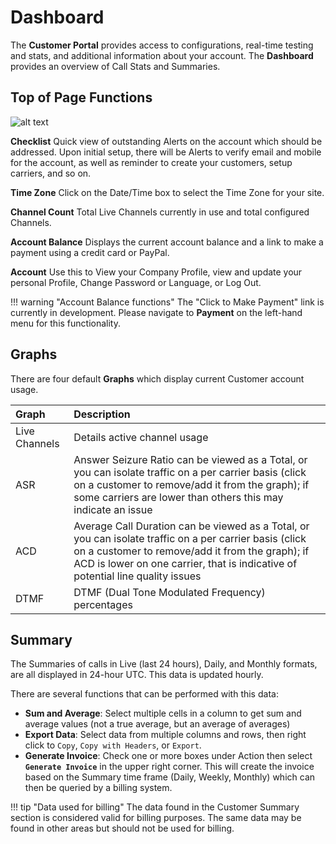 # Dashboard
The **Customer Portal** provides access to configurations, real-time testing and stats, and additional information about your account. The **Dashboard** provides an overview of Call Stats and Summaries.

## Top of Page Functions
![alt text][cp-dash]

**Checklist** Quick view of outstanding Alerts on the account which should be addressed. Upon initial setup, there will be Alerts to verify email and mobile for the account, as well as reminder to create your customers, setup carriers, and so on. 

**Time Zone** Click on the Date/Time box to select the Time Zone for your site. 

**Channel Count** Total Live Channels currently in use and total configured Channels.

**Account Balance** Displays the current account balance and a link to make a payment using a credit card or PayPal. 

**Account** Use this to View your Company Profile, view and update your personal Profile, Change Password or Language, or Log Out.


!!! warning "Account Balance functions"
    The "Click to Make Payment" link is currently in development. Please navigate to **Payment** on the left-hand menu for this functionality. 


## Graphs
There are four default **Graphs** which display current Customer account usage. 

|Graph|Description |
|:------------|:-------------------------------------------------|
|Live Channels |Details active channel usage|
|ASR |Answer Seizure Ratio can be viewed as a Total, or you can isolate traffic on a per carrier basis (click on a customer to remove/add it from the graph); if some carriers are lower than others this may indicate an issue|
|ACD|Average Call Duration can be viewed as a Total, or you can isolate traffic on a per carrier basis (click on a customer to remove/add it from the graph); if ACD is lower on one carrier, that is indicative of potential line quality issues|
|DTMF |DTMF (Dual Tone Modulated Frequency) percentages|

## Summary 
The Summaries of calls in Live (last 24 hours), Daily, and Monthly formats, are all displayed in 24-hour UTC. This data is updated hourly. 

There are several functions that can be performed with this data:

+ **Sum and Average**: Select multiple cells in a column to get sum and average values (not a true average, but an average of averages)
+ **Export Data**: Select data from multiple columns and rows, then right click to `Copy`, `Copy with Headers`, or `Export`.
+ **Generate Invoice**: Check one or more boxes under Action then select **`Generate Invoice`** in the upper right corner. This will create the invoice based on the Summary time frame (Daily, Weekly, Monthly) which can then be queried by a billing system.  

!!! tip "Data used for billing"
    The data found in the Customer Summary section is considered valid for billing purposes. The same data may be found in other areas but should not be used for billing.

[cp-dash]: /customer-portal/img/cp-dash.png "Top of Page"
